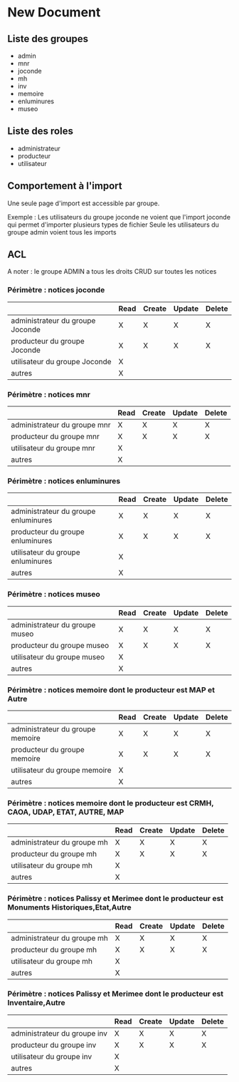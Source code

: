 # New Document


## Liste des groupes

- admin
- mnr
- joconde
- mh
- inv
- memoire
- enluminures
- museo



## Liste des roles 

- administrateur
- producteur
- utilisateur


## Comportement à l'import

Une seule page d'import est accessible par groupe. 

Exemple : Les utilisateurs du groupe joconde ne voient que l'import joconde qui permet d'importer plusieurs types de fichier
Seule les utilisateurs du groupe admin voient tous les imports


## ACL

A noter : le groupe ADMIN a tous les droits CRUD sur toutes les notices

### Périmètre : notices joconde
|   |Read|Create|Update|Delete|
|---|---|---|---|---|
|administrateur du groupe Joconde|X|X|X|X|
|producteur du groupe Joconde|X|X|X|X|
|utilisateur du groupe Joconde|X|   |   |   |
|autres|X|   |   |   |

### Périmètre : notices mnr
|   |Read|Create|Update|Delete|
|---|---|---|---|---|
|administrateur du groupe mnr|X|X|X|X|
|producteur du groupe mnr|X|X|X|X|
|utilisateur du groupe mnr|X|   |   |   |
|autres|X|   |   |   |

### Périmètre : notices enluminures
|   |Read|Create|Update|Delete|
|---|---|---|---|---|
|administrateur du groupe enluminures|X|X|X|X|
|producteur du groupe enluminures|X|X|X|X|
|utilisateur du groupe enluminures|X|   |   |   |
|autres|X|   |   |   |

### Périmètre : notices museo
|   |Read|Create|Update|Delete|
|---|---|---|---|---|
|administrateur du groupe museo|X|X|X|X|
|producteur du groupe museo|X|X|X|X|
|utilisateur du groupe museo|X|   |   |   |
|autres|X|   |   |   |

### Périmètre : notices memoire dont le producteur est MAP et Autre
|   |Read|Create|Update|Delete|
|---|---|---|---|---|
|administrateur du groupe memoire|X|X|X|X|
|producteur du groupe memoire|X|X|X|X|
|utilisateur du groupe memoire|X|   |   |   |
|autres|X|   |   |   |

### Périmètre : notices memoire dont le producteur est CRMH, CAOA, UDAP, ETAT, AUTRE, MAP
|   |Read|Create|Update|Delete|
|---|---|---|---|---|
|administrateur du groupe mh|X|X|X|X|
|producteur du groupe mh|X|X|X|X|
|utilisateur du groupe mh|X|   |   |   |
|autres|X|   |   |   |

### Périmètre : notices Palissy et Merimee dont le producteur est Monuments Historiques,Etat,Autre
|   |Read|Create|Update|Delete|
|---|---|---|---|---|
|administrateur du groupe mh|X|X|X|X|
|producteur du groupe mh|X|X|X|X|
|utilisateur du groupe mh|X|   |   |   |
|autres|X|   |   |   |

### Périmètre : notices Palissy et Merimee dont le producteur est Inventaire,Autre
|   |Read|Create|Update|Delete|
|---|---|---|---|---|
|administrateur du groupe inv|X|X|X|X|
|producteur du groupe inv|X|X|X|X|
|utilisateur du groupe inv|X|   |   |   |
|autres|X|   |   |   |

